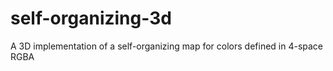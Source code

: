 self-organizing-3d
==================

A 3D implementation of a self-organizing map for colors defined in 4-space RGBA
